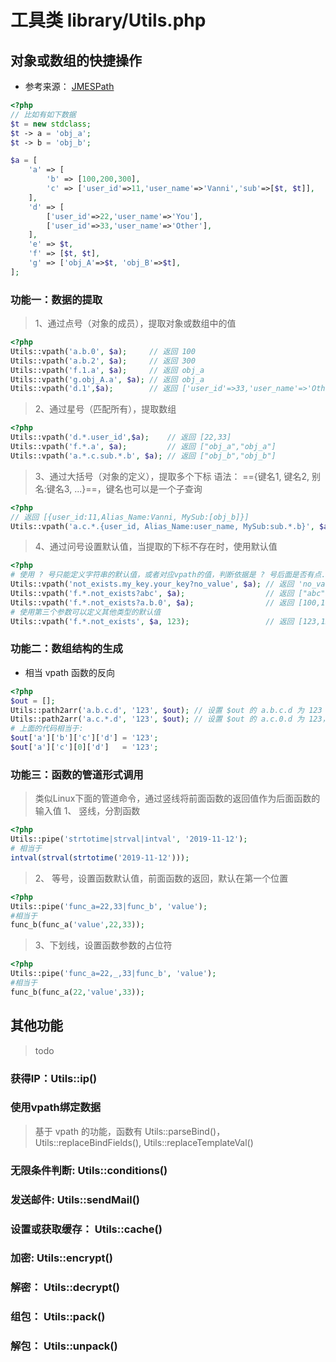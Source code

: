 # 工具类 library/Utils.php

## 对象或数组的快捷操作
- 参考来源： [JMESPath](http://jmespath.org/tutorial.html)
```php
<?php
// 比如有如下数据
$t = new stdclass;
$t -> a = 'obj_a';
$t -> b = 'obj_b';

$a = [
    'a' => [
        'b' => [100,200,300],
        'c' => ['user_id'=>11,'user_name'=>'Vanni','sub'=>[$t, $t]],
    ],
    'd' => [
        ['user_id'=>22,'user_name'=>'You'],
        ['user_id'=>33,'user_name'=>'Other'],
    ],
    'e' => $t,
    'f' => [$t, $t],
    'g' => ['obj_A'=>$t, 'obj_B'=>$t],
];
```
### 功能一：数据的提取
> 1、通过点号（对象的成员），提取对象或数组中的值
```php
<?php
Utils::vpath('a.b.0', $a);     // 返回 100
Utils::vpath('a.b.2', $a);     // 返回 300
Utils::vpath('f.1.a', $a);     // 返回 obj_a
Utils::vpath('g.obj_A.a', $a); // 返回 obj_a
Utils::vpath('d.1',$a);        // 返回 ['user_id'=>33,'user_name'=>'Other']
```

> 2、通过星号（匹配所有），提取数组
```php
<?php
Utils::vpath('d.*.user_id',$a);    // 返回 [22,33]
Utils::vpath('f.*.a', $a);         // 返回 ["obj_a","obj_a"]
Utils::vpath('a.*.c.sub.*.b', $a); // 返回 ["obj_b","obj_b"]
```

> 3、通过大括号（对象的定义），提取多个下标
> 语法： =={键名1, 键名2, 别名:键名3, ...}==，键名也可以是一个子查询
```php
<?php
// 返回 [{user_id:11,Alias_Name:Vanni, MySub:[obj_b]}]
Utils::vpath('a.c.*.{user_id, Alias_Name:user_name, MySub:sub.*.b}', $a) 
```

> 4、通过问号设置默认值，当提取的下标不存在时，使用默认值
```php
<?php
# 使用 ? 号只能定义字符串的默认值，或者对应vpath的值，判断依据是 ? 号后面是否有点.
Utils::vpath('not_exists.my_key.your_key?no_value', $a); // 返回 'no_value'
Utils::vpath('f.*.not_exists?abc', $a);                  // 返回 ["abc","abc"]
Utils::vpath('f.*.not_exists?a.b.0', $a);                // 返回 [100,100]
# 使用第三个参数可以定义其他类型的默认值
Utils::vpath('f.*.not_exists', $a, 123);                 // 返回 [123,123]
```
### 功能二：数组结构的生成
- 相当 vpath 函数的反向
```php
<?php
$out = [];
Utils::path2arr('a.b.c.d', '123', $out); // 设置 $out 的 a.b.c.d 为 123
Utils::path2arr('a.c.*.d', '123', $out); // 设置 $out 的 a.c.0.d 为 123，*会替换成0
# 上面的代码相当于:
$out['a']['b']['c']['d'] = '123';
$out['a']['c'][0]['d']   = '123';
```

### 功能三：函数的管道形式调用
> 类似Linux下面的管道命令，通过竖线将前面函数的返回值作为后面函数的输入值
> 1、 竖线，分割函数
```php
<?php
Utils::pipe('strtotime|strval|intval', '2019-11-12');
# 相当于
intval(strval(strtotime('2019-11-12')));
```
> 2、 等号，设置函数默认值，前面函数的返回，默认在第一个位置
```php
<?php
Utils::pipe('func_a=22,33|func_b', 'value');
#相当于
func_b(func_a('value',22,33));
```
> 3、下划线，设置函数参数的占位符
```php
<?php
Utils::pipe('func_a=22,_,33|func_b', 'value');
#相当于
func_b(func_a(22,'value',33));
```

## 其他功能
> todo
### 获得IP：Utils::ip() 
### 使用vpath绑定数据
> 基于 vpath 的功能，函数有 Utils::parseBind()， Utils::replaceBindFields(), Utils::replaceTemplateVal()
### 无限条件判断: Utils::conditions()
### 发送邮件: Utils::sendMail()
### 设置或获取缓存： Utils::cache()
### 加密: Utils::encrypt()
### 解密： Utils::decrypt()
### 组包： Utils::pack()
### 解包： Utils::unpack()

